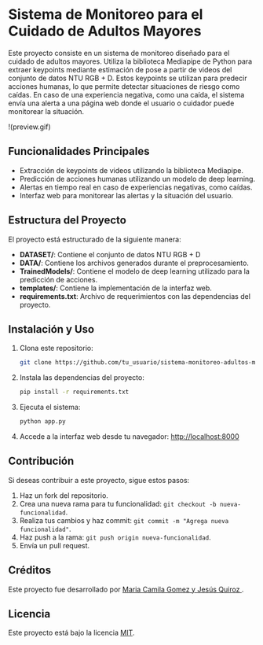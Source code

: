 # Sistema de Monitoreo para el Cuidado de Adultos Mayores

Este proyecto consiste en un sistema de monitoreo diseñado para el cuidado de adultos mayores. Utiliza la biblioteca Mediapipe de Python para extraer keypoints mediante estimación de pose a partir de videos del conjunto de datos NTU RGB + D. Estos keypoints se utilizan para predecir acciones humanas, lo que permite detectar situaciones de riesgo como caídas. En caso de una experiencia negativa, como una caída, el sistema envía una alerta a una página web donde el usuario o cuidador puede monitorear la situación.

!(preview.gif)
## Funcionalidades Principales

- Extracción de keypoints de videos utilizando la biblioteca Mediapipe.
- Predicción de acciones humanas utilizando un modelo de deep learning.
- Alertas en tiempo real en caso de experiencias negativas, como caídas.
- Interfaz web para monitorear las alertas y la situación del usuario.

## Estructura del Proyecto

El proyecto está estructurado de la siguiente manera:

- **DATASET/**: Contiene el conjunto de datos NTU RGB + D
- **DATA/**: Contiene los archivos generados durante el preprocesamiento.
- **TrainedModels/**: Contiene el modelo de deep learning utilizado para la predicción de acciones.
- **templates/**: Contiene  la implementación de la interfaz web.
- **requirements.txt**: Archivo de requerimientos con las dependencias del proyecto.

## Instalación y Uso

1. Clona este repositorio:

    ```bash
    git clone https://github.com/tu_usuario/sistema-monitoreo-adultos-mayores.git
    ```

2. Instala las dependencias del proyecto:

    ```bash
    pip install -r requirements.txt
    ```

3. Ejecuta el sistema:

    ```bash
    python app.py
    ```

4. Accede a la interfaz web desde tu navegador: [http://localhost:8000](http://localhost:8000)

## Contribución

Si deseas contribuir a este proyecto, sigue estos pasos:

1. Haz un fork del repositorio.
2. Crea una nueva rama para tu funcionalidad: `git checkout -b nueva-funcionalidad`.
3. Realiza tus cambios y haz commit: `git commit -m "Agrega nueva funcionalidad"`.
4. Haz push a la rama: `git push origin nueva-funcionalidad`.
5. Envía un pull request.

## Créditos

Este proyecto fue desarrollado por [Maria Camila Gomez y Jesús Quiroz ](https://github.com/JesusCK).

## Licencia

Este proyecto está bajo la licencia [MIT](LICENSE).
